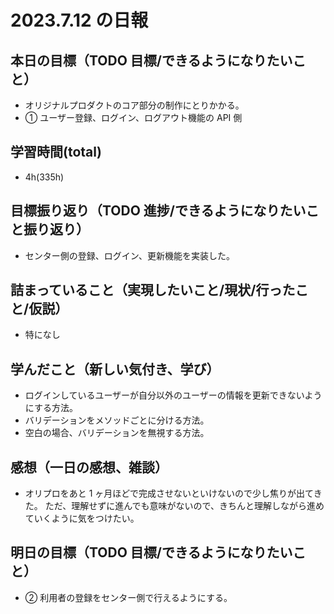 # 2023.7.12 の日報

## 本日の目標（TODO 目標/できるようになりたいこと）

- オリジナルプロダクトのコア部分の制作にとりかかる。
- ① ユーザー登録、ログイン、ログアウト機能の API 側

## 学習時間(total)

- 4h(335h)

## 目標振り返り（TODO 進捗/できるようになりたいこと振り返り）

- センター側の登録、ログイン、更新機能を実装した。

## 詰まっていること（実現したいこと/現状/行ったこと/仮説）

- 特になし

## 学んだこと（新しい気付き、学び）

- ログインしているユーザーが自分以外のユーザーの情報を更新できないようにする方法。
- バリデーションをメソッドごとに分ける方法。
- 空白の場合、バリデーションを無視する方法。

## 感想（一日の感想、雑談）

- オリプロをあと 1 ヶ月ほどで完成させないといけないので少し焦りが出てきた。
  ただ、理解せずに進んでも意味がないので、きちんと理解しながら進めていくように気をつけたい。

## 明日の目標（TODO 目標/できるようになりたいこと）

- ② 利用者の登録をセンター側で行えるようにする。
